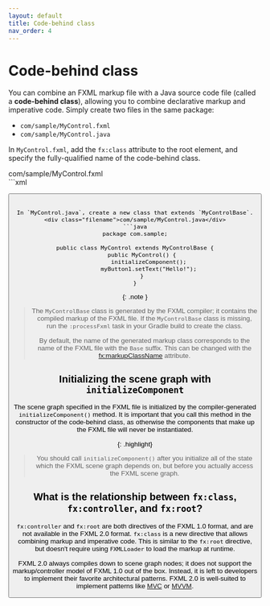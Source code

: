```yaml
---
layout: default
title: Code-behind class
nav_order: 4
---
```


# Code-behind class
You can combine an FXML markup file with a Java source code file (called a <b>code-behind class</b>), allowing you to combine declarative markup and imperative code. Simply create two files in the same package:
* `com/sample/MyControl.fxml`
* `com/sample/MyControl.java`

In `MyControl.fxml`, add the `fx:class` attribute to the root element, and specify the fully-qualified name of the code-behind class.
<div class="filename">com/sample/MyControl.fxml</div>
```xml
<?xml version="1.0" encoding="UTF-8"?>
<?import javafx.scene.layout.StackPane?>
<?import javafx.scene.control.Button?>

<StackPane xmlns="http://javafx.com/javafx" xmlns:fx="http://jfxcore.org/fxml/2.0"
           fx:class="com.sample.MyControl">
    <Button fx:id="myButton1"/>
</StackPane>
```

In `MyControl.java`, create a new class that extends `MyControlBase`.
<div class="filename">com/sample/MyControl.java</div>
```java
package com.sample;

public class MyControl extends MyControlBase {
    public MyControl() {
        initializeComponent();
        myButton1.setText("Hello!");
    }
}
```

{: .note }
> The `MyControlBase` class is generated by the FXML compiler; it contains the compiled markup of the FXML file. If the `MyControlBase` class is missing, run the `:processFxml` task in your Gradle build to create the class.
>
> By default, the name of the generated markup class corresponds to the name of the FXML file with the `Base` suffix. This can be changed with the [fx:markupClassName](reference/markupClassName.html) attribute.

## Initializing the scene graph with `initializeComponent`
The scene graph specified in the FXML file is initialized by the compiler-generated `initializeComponent()` method. It is important that you call this method in the constructor of the code-behind class, as otherwise the components that make up the FXML file will never be instantiated.

{: .highlight}
> You should call `initializeComponent()` after you initialize all of the state which the FXML scene graph depends on, but before you actually access the FXML scene graph.

## What is the relationship between `fx:class`, `fx:controller`, and `fx:root`?
`fx:controller` and `fx:root` are both directives of the FXML 1.0 format, and are not available in the FXML 2.0 format. `fx:class` is a new directive that allows combining markup and imperative code. This is similar to the `fx:root` directive, but doesn't require using `FXMLLoader` to load the markup at runtime.

FXML 2.0 always compiles down to scene graph nodes; it does not support the markup/controller model of FXML 1.0 out of the box. Instead, it is left to developers to implement their favorite architectural patterns. FXML 2.0 is well-suited to implement patterns like [MVC](https://en.wikipedia.org/wiki/Model%E2%80%93view%E2%80%93controller) or [MVVM](https://en.wikipedia.org/wiki/Model%E2%80%93view%E2%80%93viewmodel).